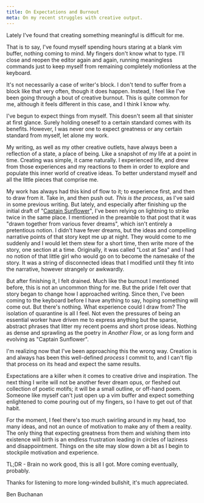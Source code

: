```yaml
---
title: On Expectations and Burnout
meta: On my recent struggles with creative output.
---
```


Lately I've found that creating something meaningful is difficult for me.

That is to say, I've found myself spending hours staring at a blank vim buffer, nothing coming to mind. My fingers don't know what to type. I'll close and reopen the editor again and again, running meaningless commands just to keep myself from remaining completely motionless at the keyboard.

It's not necessarily a case of writer's block. I don't tend to suffer from a block like that very often, though it does happen. Instead, I feel like I've been going through a bout of creative burnout. This is quite common for me, although it feels different in this case, and I think I know why.

I've begun to expect things from myself. This doesn't seem all that sinister at first glance. Surely holding oneself to a certain standard comes with its benefits. However, I was never one to expect greatness or any certain standard from myself, let alone my work.

My writing, as well as my other creative outlets, have always been a reflection of a state, a place of being. Like a snapshot of my life at a point in time. Creating was simple, it came naturally. I experienced life, and drew from those experiences and my reactions to them in order to explore and populate this inner world of creative ideas. To better understand myself and all the little pieces that comprise me.

My work has always had this kind of flow to it; to experience first, and then to draw from it. Take in, and then push out. _This is the process_, as I've said in some previous writing. But lately, and especially after finishing up the initial draft of "[Captain Sunflower](/writing/prose/2020/07/06/Captain-Sunflower/)", I've been relying on lightning to strike twice in the same place. I mentioned in the preamble to that post that it was "drawn together from various fever dreams", which isn't entirely a pretentious notion. I didn't have fever dreams, but the ideas and compelling narrative points of that story kept me up at night. They would come to me suddenly and I would let them stew for a short time, then write more of the story, one section at a time. Originally, it was called "Lost at Sea" and I had no notion of that little girl who would go on to become the namesake of the story. It was a string of disconnected ideas that I modified until they fit into the narrative, however strangely or awkwardly.

But after finishing it, I felt drained. Much like the burnout I mentioned before, this is not an uncommon thing for me. But the pride I felt over that story began to change how I approached writing. Since then, I've been coming to the keyboard before I have anything to say, hoping something will come out. But there's nothing. What experience could I draw from? The isolation of quarantine is all I feel. Not even the pressures of being an essential worker have driven me to express anything but the sparse, abstract phrases that litter my recent poems and short prose ideas. Nothing as dense and sprawling as the poetry in _Another Flow_, or as long form and evolving as "Captain Sunflower".

I'm realizing now that I've been approaching this the wrong way. Creation is and always has been this well-defined _process_ I commit to, and I can't flip that process on its head and expect the same results.

Expectations are a killer when it comes to creative drive and inspiration. The next thing I write will not be another fever dream opus, or fleshed out collection of poetic motifs; it will be a small outline, or off-hand poem. Someone like myself can't just open up a vim buffer and expect something enlightened to come pouring out of my fingers, so I have to get out of that habit.

For the moment, I feel there's too much swirling around in my head, too many ideas, and not an ounce of motivation to make any of them a reality. The only thing that expecting greatness from them and wishing them into existence will birth is an endless frustration leading in circles of laziness and disappointment. Things on the site may slow down a bit as I begin to stockpile motivation and experience.

TL;DR - Brain no work good, this is all I got. More coming eventually, probably.

Thanks for listening to more long-winded bullshit, it's much appreciated.

<div class="attrib">
Ben Buchanan
</div>
